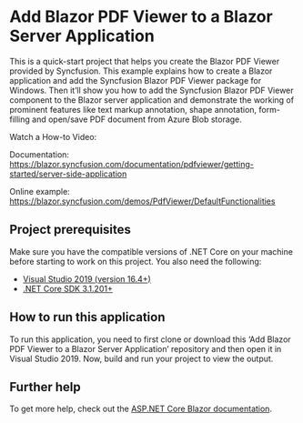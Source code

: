 # Add Blazor PDF Viewer to a Blazor Server Application

This is a quick-start project that helps you create the Blazor PDF Viewer provided by Syncfusion. This example explains how to create a Blazor application and add the Syncfusion Blazor PDF Viewer package for Windows. Then it’ll show you how to add the Syncfusion Blazor PDF Viewer component to the Blazor server application and demonstrate the working of prominent features like text markup annotation, shape annotation, form-filling and open/save PDF document from Azure Blob storage.

Watch a How-to Video:

Documentation: https://blazor.syncfusion.com/documentation/pdfviewer/getting-started/server-side-application

Online example: https://blazor.syncfusion.com/demos/PdfViewer/DefaultFunctionalities

## Project prerequisites
Make sure you have the compatible versions of .NET Core on your machine before starting to work on this project. You also need the following:
* [Visual Studio 2019 (version 16.4+)]( https://visualstudio.microsoft.com/downloads)
* [.NET Core SDK 3.1.201+](https://dotnet.microsoft.com/download/dotnet-core/3.1)

## How to run this application
To run this application, you need to first clone or download this ‘Add Blazor PDF Viewer to a Blazor Server Application’ repository and then open it in Visual Studio 2019. Now, build and run your project to view the output.

## Further help

To get more help, check out the [ASP.NET Core Blazor documentation](https://docs.microsoft.com/en-us/aspnet/core/blazor).
